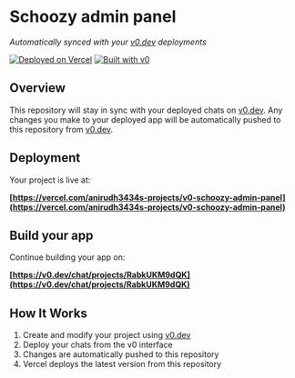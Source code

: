 # Schoozy admin panel

*Automatically synced with your [v0.dev](https://v0.dev) deployments*

[![Deployed on Vercel](https://img.shields.io/badge/Deployed%20on-Vercel-black?style=for-the-badge&logo=vercel)](https://vercel.com/anirudh3434s-projects/v0-schoozy-admin-panel)
[![Built with v0](https://img.shields.io/badge/Built%20with-v0.dev-black?style=for-the-badge)](https://v0.dev/chat/projects/RabkUKM9dQK)

## Overview

This repository will stay in sync with your deployed chats on [v0.dev](https://v0.dev).
Any changes you make to your deployed app will be automatically pushed to this repository from [v0.dev](https://v0.dev).

## Deployment

Your project is live at:

**[https://vercel.com/anirudh3434s-projects/v0-schoozy-admin-panel](https://vercel.com/anirudh3434s-projects/v0-schoozy-admin-panel)**

## Build your app

Continue building your app on:

**[https://v0.dev/chat/projects/RabkUKM9dQK](https://v0.dev/chat/projects/RabkUKM9dQK)**

## How It Works

1. Create and modify your project using [v0.dev](https://v0.dev)
2. Deploy your chats from the v0 interface
3. Changes are automatically pushed to this repository
4. Vercel deploys the latest version from this repository
